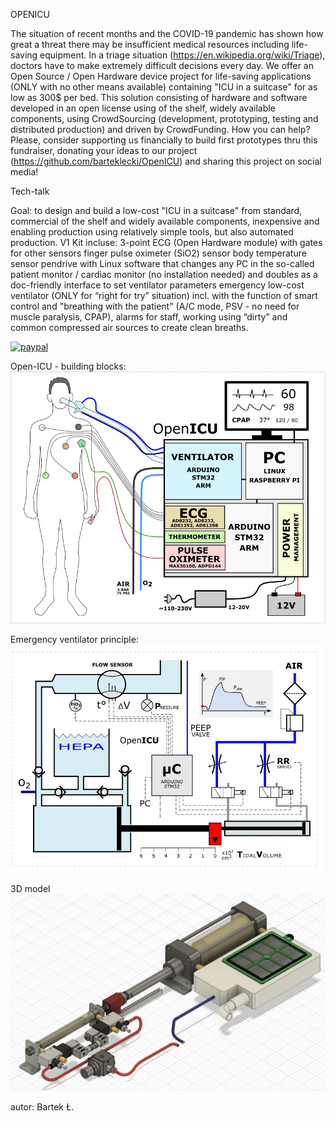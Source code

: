 
OPENICU  

The situation of recent months and the COVID-19 pandemic has shown how great a threat there may be insufficient medical resources including life-saving equipment. In a triage situation (https://en.wikipedia.org/wiki/Triage), doctors have to make extremely difficult decisions every day. We offer an Open Source / Open Hardware device project for life-saving applications (ONLY with no other means available) containing "ICU in a suitcase" for as low as 300$ per bed. This solution consisting of hardware and software developed in an open license using of the shelf, widely available components, using CrowdSourcing (development, prototyping, testing and distributed production) and driven by CrowdFunding. How you can help? Please, consider supporting us financially to build first prototypes thru this fundraiser, donating your ideas to our project (https://github.com/barteklecki/OpenICU) and sharing this project on social media!

Tech-talk

Goal: to design and build a low-cost "ICU in a suitcase" from standard, commercial of the shelf and widely available components, inexpensive and enabling production using relatively simple tools, but also automated production. 
V1 Kit incluse:
3-point ECG (Open Hardware module) with gates for other sensors
finger pulse oximeter (SiO2) sensor
body temperature sensor
pendrive with Linux software that changes any PC in the so-called patient monitor / cardiac monitor (no installation needed) and doubles as a doc-friendly interface to set ventilator parameters
emergency low-cost ventilator (ONLY for “right for try” situation) incl. with the function of smart control and "breathing with the patient" (A/C mode, PSV - no need for muscle paralysis, CPAP), alarms for staff, working using “dirty” and common compressed air sources to create clean breaths. 

[![paypal](https://www.paypalobjects.com/en_US/i/btn/btn_donateCC_LG.gif)](https://www.paypal.com/cgi-bin/webscr?cmd=_donations&business=barteklecki%40o2.pl&item_name=support+OpenICU+project&currency_code=EUR&source=url)

Open-ICU - building blocks:
![Alt text](https://github.com/barteklecki/OpenICU/blob/master/OpenICU_blok_design.png?raw=true)

Emergency ventilator principle:
![Alt text](https://github.com/barteklecki/OpenICU/blob/master/Ventillo_mechanics_gif.gif?raw=true)

3D model 
![Alt text](https://github.com/barteklecki/OpenICU/blob/master/Ventillo_3d_model_gif.gif?raw=true)



autor: Bartek Ł.
